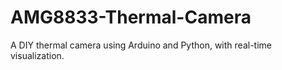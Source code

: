 # AMG8833-Thermal-Camera
A DIY thermal camera using Arduino and Python, with real-time visualization.
